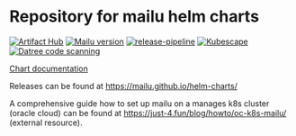 # Repository for mailu helm charts

[![Artifact Hub](https://img.shields.io/endpoint?url=https://artifacthub.io/badge/repository/mailu)](https://artifacthub.io/packages/search?repo=mailu)
[![Mailu version](https://img.shields.io/badge/Mailu%20Version-2.0.3-informational?style=flat-square)](https://github.com/Mailu/Mailu)
[![release-pipeline](https://github.com/Mailu/helm-charts/actions/workflows/publish-chart.yaml/badge.svg?branch=master)](https://github.com/Mailu/helm-charts/actions/workflows/publish-chart.yaml)
[![Kubescape](https://github.com/Mailu/helm-charts/actions/workflows/kubescape.yaml/badge.svg?branch=master)](https://github.com/Mailu/helm-charts/actions/workflows/kubescape.yaml)
[![Datree code scanning](https://github.com/Mailu/helm-charts/actions/workflows/datree.yaml/badge.svg?branch=master)](https://github.com/Mailu/helm-charts/actions/workflows/datree.yaml)

[Chart documentation](mailu/README.md)


Releases can be found at https://mailu.github.io/helm-charts/

A comprehensive guide how to set up mailu on a manages k8s cluster (oracle cloud) can be found at https://just-4.fun/blog/howto/oc-k8s-mailu/ (external resource).
